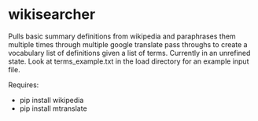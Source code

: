 # wikisearcher
Pulls basic summary definitions from wikipedia and paraphrases them multiple times through multiple google translate pass throughs to create a vocabulary list of definitions given a list of terms. 
Currently in an unrefined state. Look at terms_example.txt in the load directory for an example input file.

Requires:
- pip install wikipedia
- pip install mtranslate
